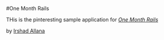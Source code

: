 #One Month Rails

THis is the pinteresting sample application for
[*One Month Rails*](http://onemonthrails.com)

by [Irshad Allana](http://onemonthrails.com)